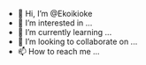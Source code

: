 - 👋 Hi, I’m @Ekoikioke
- 👀 I’m interested in ...
- 🌱 I’m currently learning ...
- 💞️ I’m looking to collaborate on ...
- 📫 How to reach me ...

<!---
Ekoikioke/Ekoikioke is a ✨ special ✨ repository because its `README.md` (this file) appears on your GitHub profile.
You can click the Preview link to take a look at your changes.
--->
